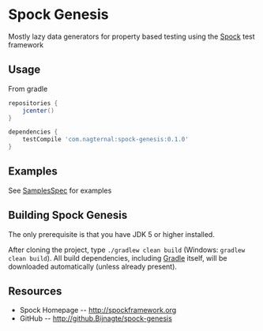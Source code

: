 Spock Genesis
===============
Mostly lazy data generators for property based testing using the [Spock](http://spockframework.org) test framework

Usage
-----
From gradle

```groovy
repositories {
    jcenter()
}

dependencies {
    testCompile 'com.nagternal:spock-genesis:0.1.0'
}
```
Examples
-----
See [SamplesSpec](./src/test/groovy/spock/genesis/SamplesSpec.groovy) for examples

Building Spock Genesis
--------------
The only prerequisite is that you have JDK 5 or higher installed.

After cloning the project, type `./gradlew clean build` (Windows: `gradlew clean build`). All build dependencies,
including [Gradle](http://www.gradle.org) itself, will be downloaded automatically (unless already present).

Resources
---------
* Spock Homepage -- http://spockframework.org
* GitHub -- http://github.Bijnagte/spock-genesis